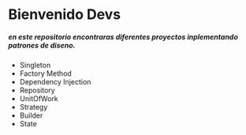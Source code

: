 # Bienvenido Devs

##### en este repositorio encontraras diferentes proyectos inplementando patrones de diseno.


* Singleton
* Factory Method
* Dependency Injection
* Repository
* UnitOfWork
* Strategy
* Builder
* State

